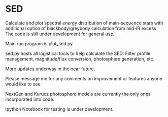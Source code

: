 # SED
Calculate and plot spectral energy distribution of main-sequence stars with additional option of blackbody/greybody calculation from mid-IR excess
The code is still under development for general use.

Main run program is plot_sed.py

sed.py hosts all logistical tools to help calculate the SED: Filter profile management, magnitude/flux conversion,  photosphere generation, etc.

More updates underway in the near future.

Please message me for any comments on improvement or features anyone would like to see.

NextGen and Kurucz photosphere models are currently the only ones incorporated into code. 

Ipython Notebook for testing is under development.
